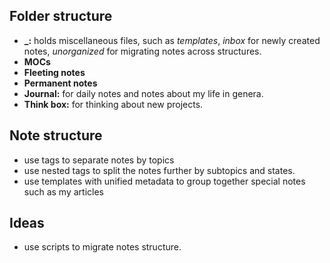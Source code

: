 
## Folder structure 
- **\_:** holds miscellaneous files, such as *templates*, *inbox* for newly created notes, *unorganized* for migrating notes across structures.
- **MOCs**
- **Fleeting notes**
- **Permanent notes** 
- **Journal:** for daily notes and notes about my life in genera.
- **Think box:** for thinking about new projects.

## Note structure 
- use tags to separate notes by topics
- use nested tags to split the notes further by subtopics and states.
- use templates with unified metadata to group together special notes such as my articles

## Ideas
- use scripts to migrate notes structure.